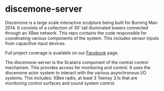 discemone-server
================

Discemone is a large scale interactive sculpture being built for Burning Man 2014.  It consists of a collection of 30' tall illuminated towers connected through an XBee network.  This repo contains the code responsible for coordinating various components of the system.  This includes sensor inputs from capacitive input devices.

Full project coverage is available on our [Facebook](https://www.facebook.com/seagrassProject/ "Facebook seaGrass Page") page.

The discemone-server is the Scalatra component of the central control mechanism.  This provides access for monitoring and control.  It uses the discemone actor system to interact with the various asynchronous I/O systems.  This includes: XBee radio, at least 3 Teensy 3.1s that are monitoring control surfaces and sound system control.